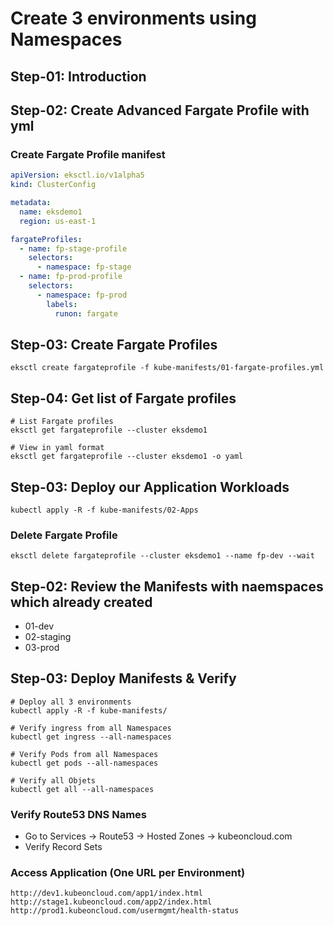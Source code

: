 # Create 3 environments using Namespaces

## Step-01: Introduction

## Step-02: Create Advanced Fargate Profile with yml

### Create Fargate Profile manifest
```yml
apiVersion: eksctl.io/v1alpha5
kind: ClusterConfig

metadata:
  name: eksdemo1
  region: us-east-1

fargateProfiles:
  - name: fp-stage-profile
    selectors:
      - namespace: fp-stage
  - name: fp-prod-profile
    selectors:
      - namespace: fp-prod
        labels:
          runon: fargate     
```

## Step-03: Create Fargate Profiles
```
eksctl create fargateprofile -f kube-manifests/01-fargate-profiles.yml
```

## Step-04:  Get list of Fargate profiles
```
# List Fargate profiles
eksctl get fargateprofile --cluster eksdemo1

# View in yaml format
eksctl get fargateprofile --cluster eksdemo1 -o yaml
```

## Step-03: Deploy our Application Workloads
```
kubectl apply -R -f kube-manifests/02-Apps
```



### Delete Fargate Profile
```
eksctl delete fargateprofile --cluster eksdemo1 --name fp-dev --wait
```


## Step-02: Review the Manifests with naemspaces which already created
- 01-dev
- 02-staging
- 03-prod

## Step-03: Deploy Manifests & Verify
```
# Deploy all 3 environments
kubectl apply -R -f kube-manifests/

# Verify ingress from all Namespaces
kubectl get ingress --all-namespaces

# Verify Pods from all Namespaces
kubectl get pods --all-namespaces

# Verify all Objets
kubectl get all --all-namespaces
```

### Verify Route53 DNS Names
- Go to Services -> Route53 -> Hosted Zones -> kubeoncloud.com
- Verify Record Sets

### Access Application (One URL per Environment)
```
http://dev1.kubeoncloud.com/app1/index.html
http://stage1.kubeoncloud.com/app2/index.html
http://prod1.kubeoncloud.com/usermgmt/health-status
```

